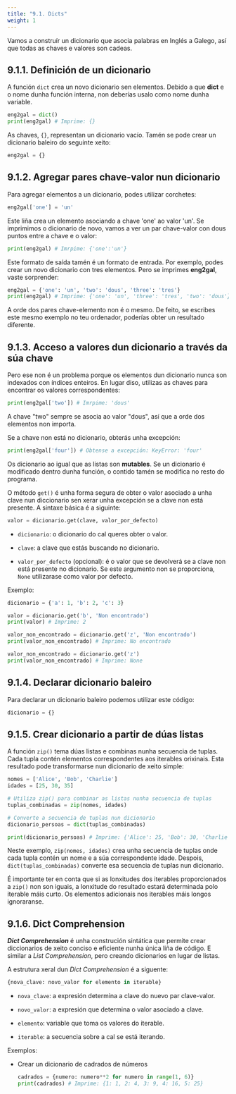 ```yaml
---
title: "9.1. Dicts"
weight: 1
---
```


Vamos a construír un dicionario que asocia palabras en Inglés a Galego, así que todas as chaves e valores son cadeas.

## 9.1.1. Definición de un dicionario

A función `dict` crea un novo dicionario sen elementos. Debido a que **dict** e o nome dunha función interna, non deberías usalo como nome dunha variable.

```python
eng2gal = dict()
print(eng2gal) # Imprime: {}
```

As chaves, `{}`, representan un dicionario vacío. Tamén se pode crear un dicionario baleiro do seguinte xeito:

```python
eng2gal = {}
```

## 9.1.2. Agregar pares chave-valor nun dicionario

Para agregar elementos a un dicionario, podes utilizar corchetes:

```python
eng2gal['one'] = 'un'
```

Este liña crea un elemento asociando a chave 'one' ao valor 'un'. Se imprimimos o dicionario de novo, vamos a ver un par chave-valor con dous puntos entre a chave e o valor:

```python
print(eng2gal) # Imrpime: {'one':'un'}
```

Este formato de saída tamén é un formato de entrada. Por exemplo, podes crear un novo dicionario con tres elementos. Pero se imprimes **eng2gal**, vaste sorprender:

```python
eng2gal = {'one': 'un', 'two': 'dous', 'three': 'tres'}
print(eng2gal) # Imprime: {'one': 'un', 'three': 'tres', 'two': 'dous'}
```

A orde dos pares chave-elemento non é o mesmo. De feito, se escribes este mesmo exemplo no teu ordenador, poderías obter un resultado diferente.

## 9.1.3. Acceso a valores dun dicionario a través da súa chave

Pero ese non é un problema porque os elementos dun dicionario nunca son indexados con índices enteiros. En lugar diso, utilizas as chaves para encontrar os valores correspondentes:

```python
print(eng2gal['two']) # Imrpime: 'dous'
```

A chave "two" sempre se asocia ao valor "dous", así que a orde dos elementos non importa.

Se a chave non está no dicionario, obterás unha excepción:

```python
print(eng2gal['four']) # Obtense a excepción: KeyError: 'four'
```

Os dicionario ao igual que as listas son **mutables**. Se un dicionario é modificado dentro dunha función, o contido tamén se modifica no resto do programa.

O método `get()` é unha forma segura de obter o valor asociado a unha clave nun diccionario sen xerar unha excepción se a clave non está presente. A sintaxe básica é a siguinte:

```python
valor = dicionario.get(clave, valor_por_defecto)
```

- `dicionario`: o dicionario do cal queres obter o valor.

- `clave`: a clave que estás buscando no dicionario.

- `valor_por_defecto` (opcional): é o valor que se devolverá se a clave non está presente no dicionario. Se este argumento non se proporciona, `None` utilizarase como valor por defecto.

Exemplo:

```python
dicionario = {'a': 1, 'b': 2, 'c': 3}

valor = dicionario.get('b', 'Non encontrado')
print(valor) # Imprime: 2

valor_non_encontrado = dicionario.get('z', 'Non encontrado')
print(valor_non_encontrado) # Imprime: No encontrado

valor_non_encontrado = dicionario.get('z')
print(valor_non_encontrado) # Imprime: None
```

## 9.1.4. Declarar dicionario baleiro

Para declarar un dicionario baleiro podemos utilizar este código:

```python
dicionario = {}
```

## 9.1.5. Crear dicionario a partir de dúas listas

A función `zip()` tema dúas listas e combinas nunha secuencia de tuplas. Cada tupla contén elementos correspondentes aos iterables orixinais. Esta resultado pode transformarse nun dicionario de xeito simple:

```python
nomes = ['Alice', 'Bob', 'Charlie']
idades = [25, 30, 35]

# Utiliza zip() para combinar as listas nunha secuencia de tuplas
tuplas_combinadas = zip(nomes, idades)

# Converte a secuencia de tuplas nun dicionario
dicionario_persoas = dict(tuplas_combinadas)

print(dicionario_persoas) # Imprime: {'Alice': 25, 'Bob': 30, 'Charlie': 35}
```

Neste exemplo, `zip(nomes, idades)` crea unha secuencia de tuplas onde cada tupla contén un nome e a súa correspondente idade. Despois, `dict(tuplas_combinadas)` converte esa secuencia de tuplas nun dicionario.

É importante ter en conta que si as lonxitudes dos iterables proporcionados a `zip()` non son iguais, a lonxitude do resultado estará determinada polo iterable máis curto. Os elementos adicionais nos iterables máis longos ignoraranse.

## 9.1.6. Dict Comprehension

***Dict Comprehension*** é unha construción sintática que permite crear diccionarios de xeito conciso e eficiente nunha única liña de código. E similar a *List Comprehension*, pero creando dicionarios en lugar de listas.

A estrutura xeral dun *Dict Comprehension* é a siguente:

```python
{nova_clave: novo_valor for elemento in iterable}
```

- `nova_clave`: a expresión determina a clave do nuevo par clave-valor.

- `novo_valor`: a expresión que determina o valor asociado a clave.

- `elemento`: variable que toma os valores do iterable.

- `iterable`: a secuencia sobre a cal se está iterando.

Exemplos:

- Crear un dicionario de cadrados de números

    ```python
    cadrados = {numero: numero**2 for numero in range(1, 6)}
    print(cadrados) # Imprime: {1: 1, 2: 4, 3: 9, 4: 16, 5: 25}
    ```



